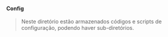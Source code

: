 #### <i class="icon-folder-open"></i> Config

> Neste diretório estão armazenados códigos e scripts de configuração, podendo haver sub-diretórios.